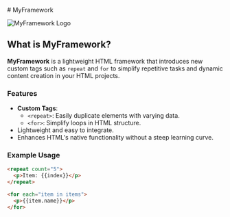 
 
 # MyFramework

![MyFramework Logo]([https://ibb.co/fqPjsx0](https://i.ibb.co/DzS0ZRK/azada.png))

## What is MyFramework?

**MyFramework** is a lightweight HTML framework that introduces new custom tags such as `repeat` and `for` to simplify repetitive tasks and dynamic content creation in your HTML projects.

### Features
- **Custom Tags**:
  - `<repeat>`: Easily duplicate elements with varying data.
  - `<for>`: Simplify loops in HTML structure.
- Lightweight and easy to integrate.
- Enhances HTML's native functionality without a steep learning curve.

### Example Usage
```html
<repeat count="5">
  <p>Item: {{index}}</p>
</repeat>

<for each="item in items">
  <p>{{item.name}}</p>
</for>

